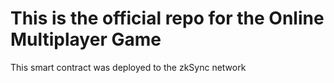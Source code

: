 # This is the official repo for the Online Multiplayer Game 

This smart contract was deployed to the zkSync network